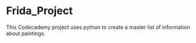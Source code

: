 # Frida_Project
This Codecademy project uses python to create a master list of information about paintings.
